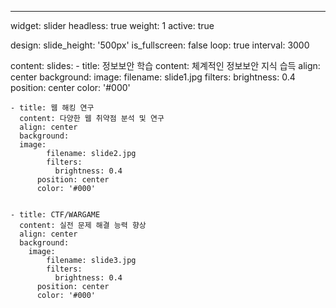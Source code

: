 ---
widget: slider
headless: true
weight: 1
active: true

design:
  slide_height: '500px'
  is_fullscreen: false
  loop: true
  interval: 3000

content:
  slides:
    - title: 정보보안 학습
      content: 체계적인 정보보안 지식 습득
      align: center
      background:
       image:
            filename: slide1.jpg
            filters:
              brightness: 0.4
          position: center
          color: '#000'

    
    - title: 웹 해킹 연구
      content: 다양한 웹 취약점 분석 및 연구
      align: center
      background:
      image:
            filename: slide2.jpg
            filters:
              brightness: 0.4
          position: center
          color: '#000'

    
    - title: CTF/WARGAME
      content: 실전 문제 해결 능력 향상
      align: center
      background:
        image:
            filename: slide3.jpg
            filters:
              brightness: 0.4
          position: center
          color: '#000'

